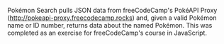 Pokémon Search pulls JSON data from freeCodeCamp's PokéAPI Proxy (http://pokeapi-proxy.freecodecamp.rocks) and, given a valid Pokémon name or ID number, returns data about the named Pokémon.
This was completed as an exercise for freeCodeCamp's course in JavaScript.